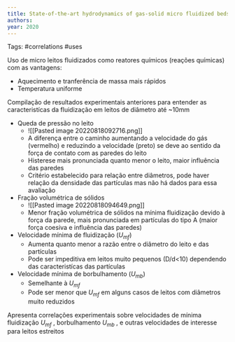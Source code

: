 ```yaml
---
title: State-of-the-art hydrodynamics of gas-solid micro fluidized beds | Elsevier Enhanced Reader
authors: 
year: 2020
---
```

Tags: #correlations #uses

Uso de micro leitos fluidizados como reatores químicos (reações químicas) com as vantagens:
* Aquecimento e tranferência de massa mais rápidos
* Temperatura uniforme

Compilação de resultados experimentais anteriores para entender as caracteristícas da fluidização em leitos de diâmetro até ~10mm
* Queda de pressão no leito
	* ![[Pasted image 20220818092716.png]]
	* A diferença entre o caminho aumentando a velocidade do gás (vermelho) e reduzindo a velocidade (preto) se deve ao sentido da força de contato com as paredes do leito
	* Histerese mais pronunciada quanto menor o leito, maior influência das paredes
	* Critério estabelecido para relação entre diâmetros, pode haver relação da densidade das partículas mas não há dados para essa avaliação
* Fração volumétrica de sólidos
	* ![[Pasted image 20220818094649.png]]
	* Menor fração volumétrica de sólidos na mínima fluidização devido à força da parede, mais pronunciada em partículas do tipo A (maior força coesiva e influência das paredes)
* Velocidade mínima de fluidização ($U_{mf}$)
	* Aumenta quanto menor a razão entre o diâmetro do leito e das partículas
	* Pode ser impeditiva em leitos muito pequenos (D/d<10) dependendo das caracteristícas das partículas
* Velocidade mínima de borbulhamento ($U_{mb}$)
	* Semelhante à $U_{mf}$ 
	* Pode ser menor que $U_{mf}$ em alguns casos de leitos com diâmetros muito reduzidos

Apresenta correlações experimentais sobre velocidades de mínima fluidização $U_{mf}$ , borbulhamento $U_{mb}$ , e outras velocidades de interesse para leitos estreitos
